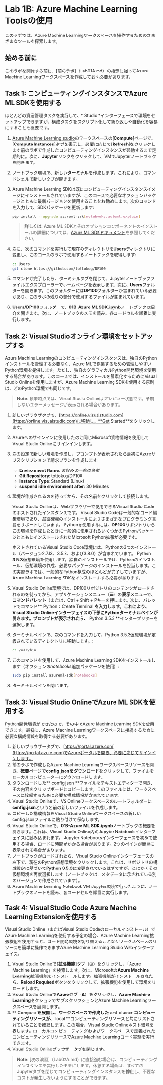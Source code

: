 # Lab 1B: Azure Machine Learning Toolsの使用

このラボでは、Azure Machine Learningワークスペースを操作するためのさまざまなツールを探索します。

## 始める前に

このラボを開始する前に、[前のラボ]（Lab01A.md）の指示に従ってAzure Machine Learningワークスペースを作成しておく必要があります。

## Task 1: コンピューティングインスタンスでAzure ML SDKを使用する

ほとんどの資産管理タスクを実行して、* Studio *インターフェースで環境をセットアップできますが、構成タスクをスクリプト化して繰り返しや自動化を容易にすることも重要です。

1. [Azure Machine Learning studio](https://ml.azure.com)のワークスペースの[**Compute**]ページで、[**Compute Instances**]タブを表示し、必要に応じて[**Refresh**]をクリックします前のラボで作成したコンピューティングインスタンスが起動するまで定期的に。次に、**Jupyter**リンクをクリックして、VMでJupyterノートブックを開きます。

2. ノートブック環境で、新しい**ターミナル**を作成します。これにより、コマンドシェルで新しいタブが開きます。

3. Azure Machine Learning SDKは既にコンピューティングインスタンスイメージにインストールされていますが、このコースで必要なオプションパッケージとともに最新バージョンを使用することをお勧めします。次のコマンドを入力して、SDKパッケージを更新します:

    ```bash
    pip install --upgrade azureml-sdk[notebooks,automl,explain]
    ```

    > **詳しくは**: Azure ML SDKとそのオプションコンポーネントのインストールの詳細については、[Azure ML SDKドキュメント](https://docs.microsoft.com/python/api/overview/azure/ml/install?view=azure-ml-py)を参照してください。 

4. 次に、次のコマンドを実行して現在のディレクトリを**Users**ディレクトリに変更し、このコースのラボで使用するノートブックを取得します:

    ```bash
    cd Users
    git clone https://github.com/tottokug/DP100
    ```

5. コマンドが完了したら、ターミナルタブを閉じて、Jupyterノートブックファイルエクスプローラーでホームページを表示します。次に、**Users**フォルダーを開きます。このフォルダーには**DP100**フォルダーが含まれている必要があり、このラボの残りの部分で使用するファイルが含まれています。
6. **Users/DP100**フォルダーで、**01B-Azure ML SDK.ipynb**ノートブックの紹介を開きます。次に、ノートブックのメモを読み、各コードセルを順番に実行します。

## Task 2: Visual Studioオンライン環境をセットアップする

Azure Machine Learningのコンピューティングインスタンスは、独自のPythonインストールを管理する必要なく、Azure MLで作業するための管理しやすいPython環境を提供します。ただし、独自のグラフィカルPython開発環境を使用する場合があります。このコースでは、インストールを簡素化するためにVisual Studio Onlineを使用しますが、Azure Machine Learning SDKを使用する原則は、どのPython環境でも同じです。

> **Note**: 執筆時点では、Visual Studio Onlineは*プレビュー*状態です。予期しないエラーメッセージが表示される場合があります。

1. 新しいブラウザタブで、[https://online.visualstudio.com](https://online.visualstudio.com)に移動し、**Get Started**をクリックします。
2. Azureへのサインインに使用したのと同じMicrosoft資格情報を使用してVisual Studio Onlineにサインインします。
3. 次の設定で新しい環境を作成し、プロンプトが表示されたら最初にAzureサブスクリプションで請求プランを作成します:
    - **Environment Name**: *お好みの一意の名前*
    - **Git Repository**: tottokug/DP100
    - **Instance Type**: Standard (Linux)
    - **suspend idle environment after**: 30 Minutes
4. 環境が作成されるのを待ってから、その名前をクリックして接続します。

    Visual Studio Onlineは、Webブラウザーで使用できるVisual Studio Codeのホストされたインスタンスです。 Visual Studio Codeは一般的なコード編集環境であり、*拡張機能*のインストールによりさまざまなプログラミング言語をサポートしています。 Pythonを使用するには、**DP100**リポジトリからこの環境を作成したときに一般的に使用されるいくつかのPythonパッケージとともにインストールされたMicrosoft Python拡張が必要です。

    ホストされているVisual Studio Code環境には、Pythonの3つのインストール（バージョン2.7.13、3.5.3、および3.8.0）が含まれています。 Python **3.5.3**仮想環境を使用します。独自のインストールでは、Pythonのインストール、仮想環境の作成、必要なパッケージのインストールを担当します。この実習ラボでは、一般的なPython構成のほとんどが完了していますが、Azure Machine Learning SDKをインストールする必要があります。

5. Visual Studio Online環境では、DP100リポジトリのコンテンツがロードされるのを待ってから、アプリケーションメニュー（**☰**）の**表示**メニューで、**コマンドパレット**（または、Ctrl + Shift + Pキーを押します。次に、パレットでコマンド** Python：Create Terminal **を入力します。これにより、Visual Studio Onlineインターフェイスの下部にPythonターミナルペインが開きます。プロンプトが表示されたら、** Python 3.5.3 **インタープリターを選択します。

6. ターミナルペインで、次のコマンドを入力して、Python 3.5.3仮想環境が定義されているディレクトリに移動します。:

    ````bash
    cd /usr/bin
    ````

7. このコマンドを使用して、Azure Machine Learning SDKをインストールします（オプションの*notebooks*追加パッケージを使用）:

    ```bash
    sudo pip install azureml-sdk[notebooks]
    ```

8. ターミナルペインを閉じます。

## Task 3: Visual Studio OnlineでAzure ML SDKを使用する

Python開発環境ができたので、その中でAzure Machine Learning SDKを使用できます。最初に、Azure Machine Learningワークスペースに接続するために必要な構成情報を取得する必要があります。

1. 新しいブラウザータブで、[https://portal.azure.com](https://portal.azure.com)でAzureポータルを開き、必要に応じてサインインします。
2. 前のラボで作成したAzure Machine Learningワークスペースリソースを開き、**概要**ページで**config.jsonをダウンロード**をクリックして、ファイルをローカルコンピューターにダウンロードします。
3. ダウンロードした** config.json **ファイルをテキストエディターで開き、その内容をクリップボードにコピーします。このファイルには、ワークスペースに接続するために必要な構成情報が含まれています。
4. Visual Studio Onlineで、VS Onlineワークスペースのルートフォルダーに**config.json**という名前の新しいファイルを作成します。
5. コピーした構成情報をVisual Studio Onlineワークスペースの新しいconfig.jsonファイルに貼り付けて保存します。
6. Visual Studio Onlineで、**01B-Azure ML SDK.ipynb**ノートブックの概要を開きます。これは、Visual Studio Online内のJupyter Notebookインターフェイスに読み込まれます。 Jupyter Notebooksインターフェースを初めて使用する場合、ロードに時間がかかる場合があります。2つのペインが簡単に表示される場合があります。
7. ノートブックがロードされたら、Visual Studio Onlineインターフェースの左下で、現在のPython仮想環境をクリックします。これは、リポジトリの構成設定に基づいて**Python 3.5.3**に変更されているはずですが、とにかくその仮想環境を再度選択します（ノートブックは、メタデータに示されている別のバージョンで作成されています）。
8. Azure Machine Learning Notebook VM Jupyter環境で行ったように、ノートブックのノートを読み、各コードセルを順番に実行します。

## Task 4: Visual Studio Code Azure Machine Learning Extensionを使用する

Visual Studio Online（またはVisual Studio Codeのローカルインストール）でAzure Machine Learningを使用する予定の場合、Azure Machine Learning拡張機能を使用すると、コード開発環境を切り替えることなくワークスペースのリソースを簡単に操作できますAzure Machine Learning Studio Webインターフェイス。

1. Visual Studio Onlineで[**拡張機能**]タブ（⊞）をクリックし、「Azure Machine Learning」を検索します。次に、Microsoftの**Azure Machine Learning**拡張機能をインストールします。拡張機能がインストールされたら、**Reload Required**ボタンをクリックして、拡張機能を使用して環境をリロードします。
2. Visual Studio Onlineで**Azure**タブ（**&Delta;**）をクリックし、**Azure Machine Learning**セクションでサブスクリプションとAzure Machine Learningワークスペースを展開します。
3. ** Compute **を展開し、ワークスペースで作成した** aml-cluster **コンピューティングリソースが、** local **コンピューティングリソースと共にリストされていることを確認します。この場合、Visual Studio Onlineホスト環境を表します。ローカルコンピューティングおよびワークスペースで定義されたコンピューティングリソースでAzure Machine Learningコード実験を実行できます。
4. Visual Studio Onlineブラウザータブを閉じます。

> **Note**: [次の演習]（Lab02A.md）に直接進む場合は、コンピューティングインスタンスを実行したままにします。休憩する場合は、すべてのJupyterタブを閉じてコンピューティングインスタンスを**停止**し、不要なコストが発生しないようにすることができます。